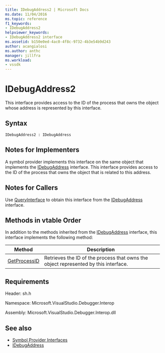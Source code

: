 ```yaml
---
title: IDebugAddress2 | Microsoft Docs
ms.date: 11/04/2016
ms.topic: reference
f1_keywords:
- IDebugAddress2
helpviewer_keywords:
- IDebugAddress2 interface
ms.assetid: b150e0ed-4ac0-4f8c-9732-4b3e54b9d243
author: acangialosi
ms.author: anthc
manager: jillfra
ms.workload:
- vssdk
---
```

# IDebugAddress2
This interface provides access to the ID of the process that owns the object whose address is represented by this interface.

## Syntax

```
IDebugAddress2 : IDebugAddress
```

## Notes for Implementers
 A symbol provider implements this interface on the same object that implements the [IDebugAddress](../../../extensibility/debugger/reference/idebugaddress.md) interface. This interface provides access to the ID of the process that owns the object that is related to this address.

## Notes for Callers
 Use [QueryInterface](/cpp/atl/queryinterface) to obtain this interface from the [IDebugAddress](../../../extensibility/debugger/reference/idebugaddress.md) interface.

## Methods in vtable Order
 In addition to the methods inherited from the [IDebugAddress](../../../extensibility/debugger/reference/idebugaddress.md) interface, this interface implements the following method:

|Method|Description|
|------------|-----------------|
|[GetProcessID](../../../extensibility/debugger/reference/idebugaddress2-getprocessid.md)|Retrieves the ID of the process that owns the object represented by this interface.|

## Requirements
 Header: sh.h

 Namespace: Microsoft.VisualStudio.Debugger.Interop

 Assembly: Microsoft.VisualStudio.Debugger.Interop.dll

## See also
- [Symbol Provider Interfaces](../../../extensibility/debugger/reference/symbol-provider-interfaces.md)
- [IDebugAddress](../../../extensibility/debugger/reference/idebugaddress.md)
